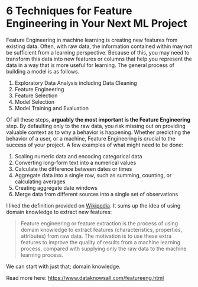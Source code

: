 # 6 Techniques for Feature Engineering in Your Next ML Project

Feature Engineering in machine learning is creating new features from existing data. Often, with raw data, the information contained within may not be sufficient from a learning perspective. Because of this, you may need to transform this data into new features or columns that help you represent the data in a way that is more useful for learning. The general process of building a model is as follows.

1. Exploratory Data Analysis including Data Cleaning
2. Feature Engineering
3. Feature Selection
4. Model Selection
5. Model Training and Evaluation

Of all these steps, **arguably the most important is the Feature Engineering** step. By defaulting only to the raw data, you risk missing out on providing valuable context as to why a behavior is happening. Whether predicting the behavior of a user, or a machine, Feature Engineering is crucial to the success of your project. A few examples of what might need to be done:

1. Scaling numeric data and encoding categorical data
2. Converting long-form text into a numerical values
3. Calculate the difference between dates or times
4. Aggregate data into a single row, such as summing, counting, or calculating averages
5. Creating aggregate date windows
6. Merge data from different sources into a single set of observations

I liked the definition provided on [Wikipedia](https://en.wikipedia.org/wiki/Feature_engineering). It sums up the idea of using domain knowledge to extract new features:

>Feature engineering or feature extraction is the process of using domain knowledge to extract features (characteristics, properties, attributes) from raw data. The motivation is to use these extra features to improve the quality of results from a machine learning process, compared with supplying only the raw data to the machine learning process.

We can start with just that; domain knowledge.
 
Read more here: https://www.dataknowsall.com/featureeng.html
